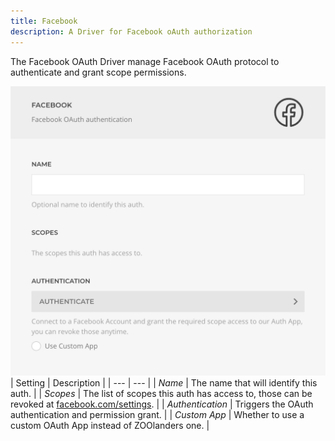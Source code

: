 ```yaml
---
title: Facebook
description: A Driver for Facebook oAuth authorization
---
```


<!--@include: ./_shared/driver-intro-->

The Facebook OAuth Driver manage Facebook OAuth protocol to authenticate and grant scope permissions.

![Facebook OAuth Driver](./assets/facebook-oauth.webp)
| Setting | Description |
| --- | --- |
| *Name* | The name that will identify this auth. |
| *Scopes* | The list of scopes this auth has access to, those can be revoked at [facebook.com/settings](https://www.facebook.com/settings?tab=business_tools&ref=business_login_reentry). |
| *Authentication* | Triggers the OAuth authentication and permission grant. |
| *Custom App* | Whether to use a custom OAuth App instead of ZOOlanders one. |
